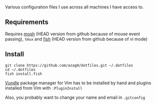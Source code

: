 Various configuration files I use across all machines I have access to.

## Requirements

Requires [mosh](http://mosh.mit.edu/) (HEAD version from github because of mouse event passing), `tmux` and [fish](http://fishshell.com/) (HEAD version from github because of vi mode)

## Install

```fish
git clone https://github.com/azag0/dotfiles.git ~/.dotfiles
cd ~/.dotfiles
fish install.fish
```

[Vundle](https://github.com/gmarik/Vundle.vim) package manager for Vim has to be installed by hand and plugins installed from Vim with `:PluginInstall`

Also, you probably want to change your name and email in `.gitconfig`
